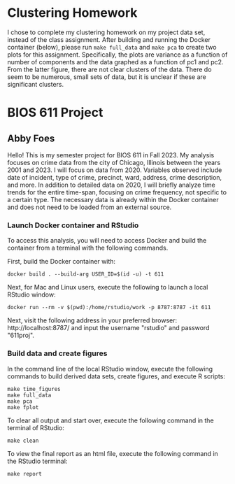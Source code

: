 # Clustering Homework
I chose to complete my clustering homework on my project data set, instead of the class assignment. After building and running the Docker container (below), please run ```make full_data``` and ```make pca``` to create two plots for this assignment. Specifically, the plots are variance as a function of number of components and the data graphed as a function of pc1 and pc2. From the latter figure, there are not clear clusters of the data. There do seem to be numerous, small sets of data, but it is unclear if these are significant clusters.

# BIOS 611 Project
## Abby Foes

Hello! This is my semester project for BIOS 611 in Fall 2023. My analysis focuses on crime data from the city of Chicago, Illinois between the years 2001 and 2023. I will focus on data from 2020. Variables observed include date of incident, type of crime, precinct, ward, address, crime description, and more. In addition to detailed data on 2020, I will briefly analyze time trends for the entire time-span, focusing on crime frequency, not specific to a certain type. The necessary data is already within the Docker container and does not need to be loaded from an external source.

### Launch Docker container and RStudio
To access this analysis, you will need to access Docker and build the container from a terminal with the following commands.

First, build the Docker container with: 
```
docker build . --build-arg USER_ID=$(id -u) -t 611
```
Next, for Mac and Linux users, execute the following to launch a local RStudio window:
```
docker run --rm -v $(pwd):/home/rstudio/work -p 8787:8787 -it 611
```
Next, visit the following address in your preferred browser: http://localhost:8787/ and input the username "rstudio" and password "611proj".


### Build data and create figures
In the command line of the local RStudio window, execute the following commands to build derived data sets, create figures, and execute R scripts:
```{r}
make time_figures
make full_data
make pca
make fplot
```

To clear all output and start over, execute the following command in the terminal of RStudio:
```{r}
make clean
```

To view the final report as an html file, execute the following command in the RStudio terminal:
```
make report
```